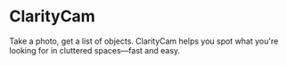 # ClarityCam
Take a photo, get a list of objects. ClarityCam helps you spot what you're looking for in cluttered spaces—fast and easy.
